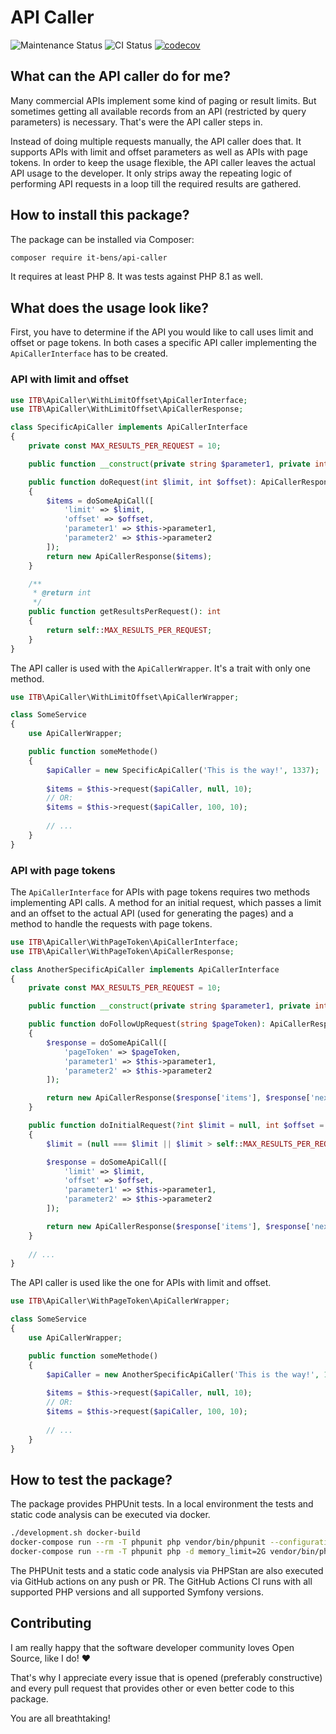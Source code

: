 #  API Caller

![Maintenance Status](https://img.shields.io/badge/Maintained%3F-yes-green.svg)
![CI Status](https://github.com/it-bens/api-caller/actions/workflows/ci.yaml/badge.svg?branch=master)
[![codecov](https://codecov.io/gh/it-bens/api-caller/branch/master/graph/badge.svg?token=B39XLZT3DL)](https://codecov.io/gh/it-bens/api-caller)

## What can the API caller do for me?
Many commercial APIs implement some kind of paging or result limits.
But sometimes getting all available records from an API (restricted by query parameters) is necessary.
That's were the API caller steps in.

Instead of doing multiple requests manually, the API caller does that. 
It supports APIs with limit and offset parameters as well as APIs with page tokens.
In order to keep the usage flexible, the API caller leaves the actual API usage to the developer.
It only strips away the repeating logic of performing API requests in a loop till the required results are gathered.

## How to install this package?
The package can be installed via Composer:
```bash
composer require it-bens/api-caller
```
It requires at least PHP 8. It was tests against PHP 8.1 as well.

## What does the usage look like?
First, you have to determine if the API you would like to call uses limit and offset or page tokens.
In both cases a specific API caller implementing the `ApiCallerInterface` has to be created.

### API with limit and offset
```php
use ITB\ApiCaller\WithLimitOffset\ApiCallerInterface;
use ITB\ApiCaller\WithLimitOffset\ApiCallerResponse;

class SpecificApiCaller implements ApiCallerInterface
{
    private const MAX_RESULTS_PER_REQUEST = 10;

    public function __construct(private string $parameter1, private int $parameter2) {}

    public function doRequest(int $limit, int $offset): ApiCallerResponse
    {
        $items = doSomeApiCall([
            'limit' => $limit,
            'offset' => $offset,
            'parameter1' => $this->parameter1,
            'parameter2' => $this->parameter2
        ]);
        return new ApiCallerResponse($items);
    }

    /**
     * @return int
     */
    public function getResultsPerRequest(): int
    {
        return self::MAX_RESULTS_PER_REQUEST;
    }
}
```

The API caller is used with the `ApiCallerWrapper`. It's a trait with only one method.
```php
use ITB\ApiCaller\WithLimitOffset\ApiCallerWrapper;

class SomeService
{
    use ApiCallerWrapper;

    public function someMethode()
    {
        $apiCaller = new SpecificApiCaller('This is the way!', 1337);
        
        $items = $this->request($apiCaller, null, 10);
        // OR:
        $items = $this->request($apiCaller, 100, 10);
        
        // ...
    }
}
```

### API with page tokens
The `ApiCallerInterface` for APIs with page tokens requires two methods implementing API calls.
A method for an initial request, which passes a limit and an offset to the actual API (used for generating the pages)
and a method to handle the requests with page tokens.

```php
use ITB\ApiCaller\WithPageToken\ApiCallerInterface;
use ITB\ApiCaller\WithPageToken\ApiCallerResponse;

class AnotherSpecificApiCaller implements ApiCallerInterface
{
    private const MAX_RESULTS_PER_REQUEST = 10;

    public function __construct(private string $parameter1, private int $parameter2) {}

    public function doFollowUpRequest(string $pageToken): ApiCallerResponse
    {
        $response = doSomeApiCall([
            'pageToken' => $pageToken,
            'parameter1' => $this->parameter1,
            'parameter2' => $this->parameter2
        ]);

        return new ApiCallerResponse($response['items'], $response['nextPageToken']);
    }

    public function doInitialRequest(?int $limit = null, int $offset = 0): ApiCallerResponse
    {
        $limit = (null === $limit || $limit > self::MAX_RESULTS_PER_REQUEST) ? self::MAX_RESULTS_PER_REQUEST : $limit;

        $response = doSomeApiCall([
            'limit' => $limit,
            'offset' => $offset,
            'parameter1' => $this->parameter1,
            'parameter2' => $this->parameter2
        ]);

        return new ApiCallerResponse($response['items'], $response['nextPageToken']);
    }
    
    // ...
}
```

The API caller is used like the one for APIs with limit and offset.
```php
use ITB\ApiCaller\WithPageToken\ApiCallerWrapper;

class SomeService
{
    use ApiCallerWrapper;

    public function someMethode()
    {
        $apiCaller = new AnotherSpecificApiCaller('This is the way!', 1337);
        
        $items = $this->request($apiCaller, null, 10);
        // OR:
        $items = $this->request($apiCaller, 100, 10);
        
        // ...
    }
}
```

## How to test the package?
The package provides PHPUnit tests. In a local environment the tests and static code analysis can be executed via docker.
```bash
./development.sh docker-build
docker-compose run --rm -T phpunit php vendor/bin/phpunit --configuration phpunit.xml tests
docker-compose run --rm -T phpunit php -d memory_limit=2G vendor/bin/phpstan analyse src tests --level 8
```

The PHPUnit tests and a static code analysis via PHPStan are also executed via GitHub actions on any push or PR.
The GitHub Actions CI runs with all supported PHP versions and all supported Symfony versions.

## Contributing
I am really happy that the software developer community loves Open Source, like I do! ♥

That's why I appreciate every issue that is opened (preferably constructive)
and every pull request that provides other or even better code to this package.

You are all breathtaking!